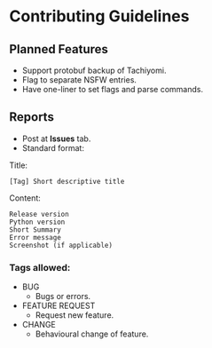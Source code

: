 # Contributing Guidelines

## Planned Features

- Support protobuf backup of Tachiyomi.
- Flag to separate NSFW entries.
- Have one-liner to set flags and parse commands.

## Reports

- Post at **Issues** tab.
- Standard format:

Title:
```
[Tag] Short descriptive title
```

Content:
```
Release version
Python version
Short Summary
Error message
Screenshot (if applicable)
```

### Tags allowed:
- BUG
  - Bugs or errors.
- FEATURE REQUEST
  - Request new feature.
- CHANGE
  - Behavioural change of feature.